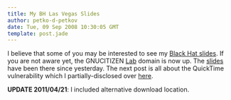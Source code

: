 ```yaml
---
title: My BH Las Vegas Slides
author: petko-d-petkov
date: Tue, 09 Sep 2008 10:30:05 GMT
template: post.jade
---
```


I believe that some of you may be interested to see my [Black Hat slides](/blog/my-black-hat-talk/). If you are not aware yet, the GNUCITIZEN [Lab](http://lab.gnucitizen.org) domain is now up. The [slides](http://lab.gnucitizen.org/presentations/Client-side-Security-BH-Las-Vegas-2008.pdf?attredirects=0) have been there since yesterday. The next post is all about the QuickTime vulnerability which I partially-disclosed over [here](/blog/quicktime-0day-for-vista-and-xp/).

**UPDATE 2011/04/21**: I included alternative download location.
